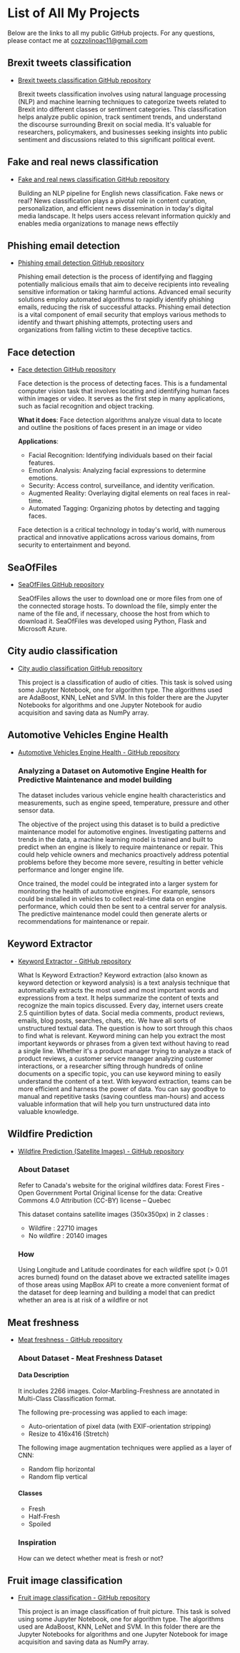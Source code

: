 # List of All My Projects
Below are the links to all my public GitHub projects. For any questions, please contact me at cozzolinoac11@gmail.com

## Brexit tweets classification
- [Brexit tweets classification GitHub repository](https://github.com/cozzolinoac11/brexit-tweets)
  
  Brexit tweets classification involves using natural language processing (NLP) and machine learning techniques to categorize tweets related to Brexit into different classes or sentiment categories. This classification helps analyze public opinion, track sentiment trends, and understand the discourse surrounding Brexit on social media. It's valuable for researchers, policymakers, and businesses seeking insights into public sentiment and discussions related to this significant political event.

## Fake and real news classification
- [Fake and real news classification GitHub repository](https://github.com/cozzolinoac11/news-classification)

  Building an NLP pipeline for English news classification. Fake news or real? News classification plays a pivotal role in content curation, personalization, and efficient news dissemination in today's digital media landscape. It helps users access relevant information quickly and enables media organizations to manage news effectily

## Phishing email detection
- [Phishing email detection GitHub repository](https://github.com/cozzolinoac11/phishing-email-detection)
  
  Phishing email detection is the process of identifying and flagging potentially malicious emails that aim to deceive recipients into revealing sensitive information or taking harmful actions. Advanced email security solutions employ automated algorithms to rapidly identify phishing emails, reducing the risk of successful attacks.
Phishing email detection is a vital component of email security that employs various methods to identify and thwart phishing attempts, protecting users and organizations from falling victim to these deceptive tactics.

## Face detection  
- [Face detection GitHub repository](https://github.com/cozzolinoac11/face-detection)

  Face detection is the process of detecting faces. 
  This is a fundamental computer vision task that involves locating and identifying human faces within images or video. It serves as the first step in many applications, such as facial recognition and     object tracking. 

  **What it does**: Face detection algorithms analyze visual data to locate and outline the positions of faces present in an image or video 

  **Applications**:
    - Facial Recognition: Identifying individuals based on their facial features.
    - Emotion Analysis: Analyzing facial expressions to determine emotions.
    - Security: Access control, surveillance, and identity verification.
    - Augmented Reality: Overlaying digital elements on real faces in real-time.
    - Automated Tagging: Organizing photos by detecting and tagging faces.

  Face detection is a critical technology in today's world, with numerous practical and innovative applications across various domains, from security to entertainment and beyond.

## SeaOfFiles
- [SeaOfFiles GitHub repository](https://github.com/cozzolinoac11/SeaOfFiles)

  SeaOfFiles allows the user to download one or more files from one of the connected storage hosts. To download the file, simply enter the name of the file and, if necessary, choose the host from which to download it. SeaOfFiles was developed using Python, Flask and Microsoft Azure.

## City audio classification
- [City audio classification GitHub repository](https://github.com/cozzolinoac11/city_audio_classification)

  This project is a classification of audio of cities. This task is solved using some Jupyter Notebook, one for algorithm type. The algorithms used are AdaBoost, KNN, LeNet and SVM. In this folder there are the Jupyter Notebooks for algorithms and one Jupyter Notebook for audio acquisition and saving data as NumPy array.

## Automotive Vehicles Engine Health
- [Automotive Vehicles Engine Health - GitHub repository](https://github.com/cozzolinoac11/automotive-vehicles-engine-health)

  ### Analyzing a Dataset on Automotive Engine Health for Predictive Maintenance and model building

  The dataset includes various vehicle engine health characteristics and measurements, such as engine speed, temperature, pressure and other sensor data.

  The objective of the project using this dataset is to build a predictive maintenance model for automotive engines. Investigating patterns and trends in the data, a machine learning model is trained      and built to predict when an engine is likely to require maintenance or repair. This could help vehicle owners and mechanics proactively address potential problems before they become more severe,        resulting in better vehicle performance and longer engine life.

  Once trained, the model could be integrated into a larger system for monitoring the health of automotive engines. For example, sensors could be installed in vehicles to collect real-time data on         engine performance, which could then be sent to a central server for analysis. The predictive maintenance model could then generate alerts or recommendations for maintenance or repair.

## Keyword Extractor
- [Keyword Extractor - GitHub repository](https://github.com/cozzolinoac11/keywordExtractor)

  What Is Keyword Extraction? Keyword extraction (also known as keyword detection or keyword analysis) is a text analysis technique that automatically extracts the most used and most important words and expressions from a text. It helps summarize the content of texts and recognize the main topics discussed. Every day, internet users create 2.5 quintillion bytes of data. Social media comments, product reviews, emails, blog posts, searches, chats, etc. We have all sorts of unstructured textual data. The question is how to sort through this chaos to find what is relevant. Keyword mining can help you extract the most important keywords or phrases from a given text without having to read a single line. Whether it's a product manager trying to analyze a stack of product reviews, a customer service manager analyzing customer interactions, or a researcher sifting through hundreds of online documents on a specific topic, you can use keyword mining to easily understand the content of a text. With keyword extraction, teams can be more efficient and harness the power of data. You can say goodbye to manual and repetitive tasks (saving countless man-hours) and access valuable information that will help you turn unstructured data into valuable knowledge.

## Wildfire Prediction
- [Wildfire Prediction (Satellite Images) - GitHub repository](https://github.com/cozzolinoac11/wildfire_prediction)

  ### About Dataset
  Refer to Canada's website for the original wildfires data:
  Forest Fires - Open Government Portal
  Original license for the data:
  Creative Commons 4.0 Attribution (CC-BY) license – Quebec

  This dataset contains satellite images (350x350px) in 2 classes :
    - Wildfire : 22710 images
    - No wildfire : 20140 images
  
  ### How
  Using Longitude and Latitude coordinates for each wildfire spot (> 0.01 acres burned) found on the dataset above we extracted satellite images of those areas using MapBox API to create a more convenient format of the dataset for deep learning and building a model that can predict whether an area is at risk of a wildfire or not

## Meat freshness
- [Meat freshness - GitHub repository](https://github.com/cozzolinoac11/meat-freshness)

  ### About Dataset - Meat Freshness Dataset
  #### Data Description
  It includes 2266 images.
  Color-Marbling-Freshness are annotated in Multi-Class Classification format.

  The following pre-processing was applied to each image:
    - Auto-orientation of pixel data (with EXIF-orientation stripping)
    - Resize to 416x416 (Stretch)

  The following image augmentation techniques were applied as a layer of CNN:
    - Random flip horizontal
    - Random flip vertical
    
  #### Classes
    - Fresh
    - Half-Fresh 
    - Spoiled

  ### Inspiration
    How can we detect whether meat is fresh or not?

## Fruit image classification
- [Fruit image classification - GitHub repository](https://github.com/cozzolinoac11/fruit_image_classification)

  This project is an image classification of fruit picture. This task is solved using some Jupyter Notebook, one for algorithm type. The algorithms used are AdaBoost, KNN, LeNet and SVM.
In this folder there are the Jupyter Notebooks for algorithms and one Jupyter Notebook for image acquisition and saving data as NumPy array.

